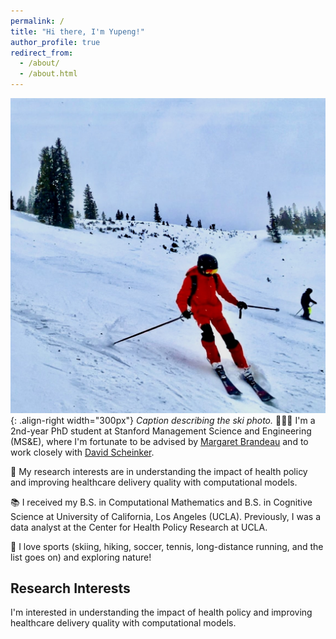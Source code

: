 ```yaml
---
permalink: /
title: "Hi there, I'm Yupeng!"
author_profile: true
redirect_from: 
  - /about/
  - /about.html
---
```


![Ski-photo](/images/home-page.jpg){: .align-right width="300px"} *Caption describing the ski photo.*
👨🏻‍💻 I'm a 2nd-year PhD student at Stanford Management Science and Engineering (MS&E), where I'm fortunate to be advised by [Margaret Brandeau](https://profiles.stanford.edu/margaret-brandeau?tab=bio) and to work closely with [David Scheinker](https://profiles.stanford.edu/david-scheinker?releaseVersion=10.9.0). 

🔬 My research interests are in understanding the impact of health policy and improving healthcare delivery quality with computational models. 

📚 I received my B.S. in Computational Mathematics and B.S. in Cognitive Science at University of California, Los Angeles (UCLA). Previously, I was a data analyst at the Center for Health Policy Research at UCLA. 

🎿 I love sports (skiing, hiking, soccer, tennis, long-distance running, and the list goes on) and exploring nature!

Research Interests
------
I'm interested in understanding the impact of health policy and improving healthcare delivery quality with computational models. 